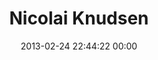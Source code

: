 ---
title: "Nicolai Knudsen"
date: 2013-02-24 22:44:22 00:00
permalink: /agent007
twitter: ""
likes: [1508,66,39]
id: 1818
gravatar: "http://www.gravatar.com/avatar/b8a8eaf82f5291ad309339b3023ca8bf"
---